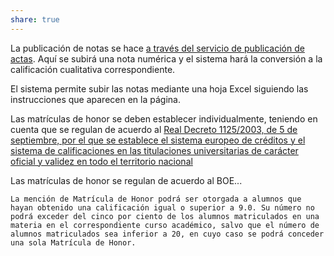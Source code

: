 ```yaml
---  
share: true  
---  
```

  
  
La publicación de notas se hace [a través del servicio de publicación de actas](https://geanet.ucm.es/ActasWeb/inicio.jsp). Aquí se subirá una nota numérica y el sistema hará la conversión a la calificación cualitativa correspondiente.  
  
El sistema permite subir las notas mediante una hoja Excel siguiendo las instrucciones que aparecen en la página.  
  
Las matrículas de honor se deben establecer individualmente, teniendo en cuenta que se regulan de acuerdo al [Real Decreto 1125/2003, de 5 de septiembre, por el que se establece el sistema europeo de créditos y el sistema de calificaciones en las titulaciones universitarias de carácter oficial y validez en todo el territorio nacional](https://www.boe.es/eli/es/rd/2003/09/05/1125/con#a5)  
  
Las matrículas de honor se regulan de acuerdo al BOE...  
  
	La mención de Matrícula de Honor podrá ser otorgada a alumnos que hayan obtenido una calificación igual o superior a 9.0. Su número no podrá exceder del cinco por ciento de los alumnos matriculados en una materia en el correspondiente curso académico, salvo que el número de alumnos matriculados sea inferior a 20, en cuyo caso se podrá conceder una sola Matrícula de Honor.  
  
  
